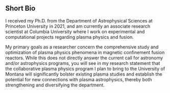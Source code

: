 ## Short Bio

I received my Ph.D. from the Department of Astrophysical Sciences at Princeton University in 2021, and am currently an associate research scientist at Columbia University where I work on experimental and computational projects regarding plasma physics and fusion. 

My primary goals as a researcher concern the comprehensive study and optimization of plasma physics phenomena in magnetic confinement fusion reactors. While this does not directly answer the current call for astronomy and/or astrophysics programs, you will see in my research statement that the collaborative plasma physics program I plan to bring to the University of Montana will significantly bolster existing plasma studies and establish the potential for new connections with plasma astrophysics, thereby both strengthening and diversifying the department. 
